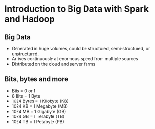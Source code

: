 # Introduction to Big Data with Spark and Hadoop

## Big Data
* Generated in huge volumes, could be structured, semi-structured, or unstructured.
* Arrives continuously at enormous speed from multiple sources
* Distributed on the cloud and server farms

## Bits, bytes and more
* Bits = 0 or 1
* 8 Bits = 1 Byte
* 1024 Bytes = 1 Kilobyte (KB)
* 1024 KB = 1 Megabyte (MB)
* 1024 MB = 1 Gigabyte (GB)
* 1024 GB = 1 Terabyte (TB)
* 1024 TB = 1 Petabyte (PB)
